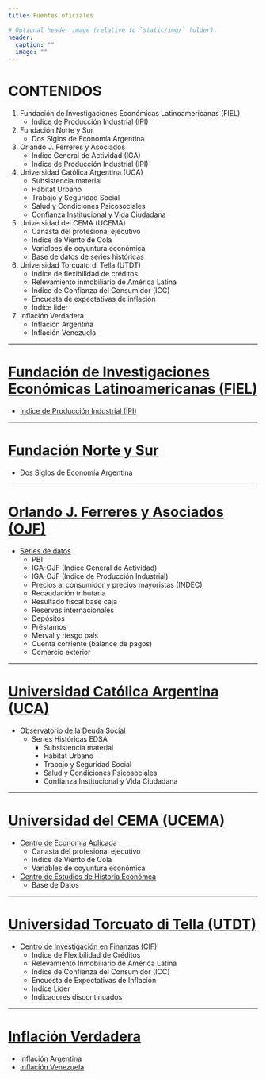 ```yaml
---
title: Fuentes oficiales

# Optional header image (relative to `static/img/` folder).
header:
  caption: ""
  image: ""
---
```


# CONTENIDOS
1. Fundación de Investigaciones Económicas Latinoamericanas (FIEL)
    * Indice de Producción Industrial (IPI)
2. Fundación Norte y Sur
    * Dos Siglos de Economía Argentina
3. Orlando J. Ferreres y Asociados
    * Indice General de Actividad (IGA)
    * Indice de Producción Industrial (IPI)
4. Universidad Católica Argentina (UCA)
    * Subsistencia material
    * Hábitat Urbano
    * Trabajo y Seguridad Social
    * Salud y Condiciones Psicosociales
    * Confianza Institucional y Vida Ciudadana
5. Universidad del CEMA (UCEMA)
    * Canasta del profesional ejecutivo
    * Indice de Viento de Cola
    * Varialbes de coyuntura económica
    * Base de datos de series históricas
6. Universidad Torcuato di Tella (UTDT)
    * Indice de flexibilidad de créditos
    * Relevamiento inmobiliario de América Latina
    * Indice de Confianza del Consumidor (ICC)
    * Encuesta de expectativas de inflación
    * Indice lider
7. Inflación Verdadera
    * Inflación Argentina
    * Inflación Venezuela



---
# [Fundación de Investigaciones Económicas Latinoamericanas (FIEL)](http://www.fiel.org/)
* [Indice de Producción Industrial (IPI)](http://www.fiel.org/estadisticas)


---
# [Fundación Norte y Sur](http://www.fundacionnorteysur.org.ar/)
* [Dos Siglos de Economía Argentina](https://dossiglos.fundacionnorteysur.org.ar/)
---
# [Orlando J. Ferreres y Asociados (OJF)](http://www.ojf.com/index.php?lang=es)
* [Series de datos](http://www.ojf.com/index.php?option=com_content&view=article&id=56&Itemid=21&lang=es)
    * PBI
    * IGA-OJF (Indice General de Actividad)
    * IGA-OJF (Indice de Producción Industrial)
    * Precios al consumidor y precios mayoristas (INDEC)
    * Recaudación tributaria
    * Resultado fiscal base caja
    * Reservas internacionales
    * Depósitos
    * Préstamos
    * Merval y riesgo país
    * Cuenta corriente (balance de pagos)
    * Comercio exterior


---
# [Universidad Católica Argentina (UCA)](http://www.uca.edu.ar/)
* [Observatorio de la Deuda Social](http://uca.edu.ar/es/observatorio-de-la-deuda-social-argentina)
    * Series Históricas EDSA
        * Subsistencia material
        * Hábitat Urbano
        * Trabajo y Seguridad Social
        * Salud y Condiciones Psicosociales
        * Confianza Institucional y Vida Ciudadana


---
# [Universidad del CEMA (UCEMA)](http://www.ucema.edu.ar/)
* [Centro de Economía Aplicada](https://ucema.edu.ar/cea)
    * Canasta del profesional ejecutivo
    * Indice de Viento de Cola
    * Variables de coyuntura económica
* [Centro de Estudios de Historia Económca](https://ucema.edu.ar/cehe)
    * Base de Datos


---
# [Universidad Torcuato di Tella (UTDT)](http://www.utdt.edu.ar/)
* [Centro de Investigación en Finanzas (CIF)](https://www.utdt.edu/ver_contenido.php?id_contenido=9585&id_item_menu=4973)
    * Indice de Flexibilidad de Créditos
    * Relevamiento Inmobiliario de América Latina
    * Indice de Confianza del Consumidor (ICC)
    * Encuesta de Expectativas de Inflación
    * Indice Líder
    * Indicadores discontinuados


---
# [Inflación Verdadera](http://inflacionverdadera.com/)
* [Inflación Argentina](http://www.inflacionverdadera.com/argentina/)
* [Inflación Venezuela](http://www.inflacionverdadera.com/venezuela/)